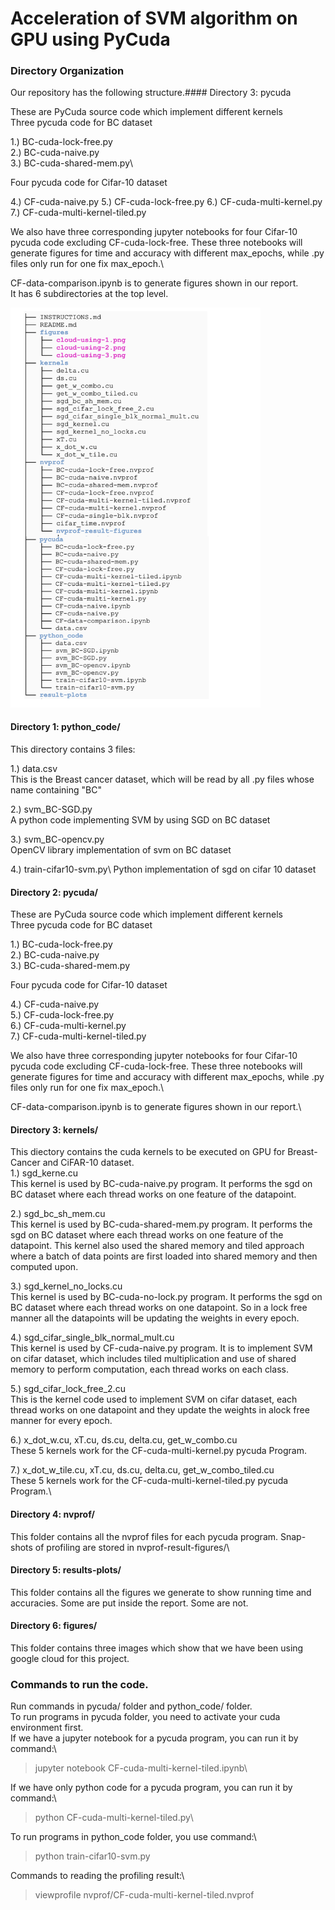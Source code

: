 # Acceleration of SVM algorithm on GPU using PyCuda 

### Directory Organization

Our repository has the following structure.#### Directory 3: pycuda

These are PyCuda source code which implement different kernels\
Three pycuda code for BC dataset

1.) BC-cuda-lock-free.py\
2.) BC-cuda-naive.py\
3.) BC-cuda-shared-mem.py\

Four pycuda code for Cifar-10 dataset

4.) CF-cuda-naive.py
5.) CF-cuda-lock-free.py
6.) CF-cuda-multi-kernel.py
7.) CF-cuda-multi-kernel-tiled.py

We also have three corresponding jupyter notebooks for four Cifar-10 pycuda code excluding CF-cuda-lock-free. These three notebooks will generate figures for time and accuracy with different max_epochs, while .py files only run for one fix max_epoch.\

CF-data-comparison.ipynb is to generate figures shown in our report.\
 It has 6 subdirectories at the top level. 


<img src="tree.png" width="400">

#### Directory 1: python_code/

This directory contains 3 files:

1.) data.csv\
This is the Breast cancer dataset, which will be read by all .py files whose name containing "BC"

2.) svm_BC-SGD.py\
A python code implementing SVM by using SGD on BC dataset
  
3.) svm_BC-opencv.py\
OpenCV library implementation of svm on BC dataset

4.) train-cifar10-svm.py\ 
 Python implementation of sgd on cifar 10 dataset


#### Directory 2: pycuda/

These are PyCuda source code which implement different kernels\
Three pycuda code for BC dataset

1.) BC-cuda-lock-free.py\
2.) BC-cuda-naive.py\
3.) BC-cuda-shared-mem.py

Four pycuda code for Cifar-10 dataset

4.) CF-cuda-naive.py\
5.) CF-cuda-lock-free.py\
6.) CF-cuda-multi-kernel.py\
7.) CF-cuda-multi-kernel-tiled.py

We also have three corresponding jupyter notebooks for four Cifar-10 pycuda code excluding CF-cuda-lock-free. These three notebooks will generate figures for time and accuracy with different max_epochs, while .py files only run for one fix max_epoch.\

CF-data-comparison.ipynb is to generate figures shown in our report.\


#### Directory 3: kernels/ 

This diectory contains the cuda kernels to be executed on GPU for Breast-Cancer and CiFAR-10 dataset.\
1.) sgd_kerne.cu \
    This kernel is used by BC-cuda-naive.py program. It performs the sgd on BC dataset where each thread works on one feature of the datapoint.
    
2.) sgd_bc_sh_mem.cu \
This kernel is used by BC-cuda-shared-mem.py program. It performs the sgd on BC dataset where each thread works on one feature of the datapoint. This kernel also used the shared memory and tiled approach where a batch of data points are first loaded into shared memory and then computed upon.

3.) sgd_kernel_no_locks.cu\
  This kernel is used by BC-cuda-no-lock.py program. It performs the sgd on BC dataset where each thread works on one datapoint. So in a lock free manner all the datapoints will be updating the weights in every epoch.

4.) sgd_cifar_single_blk_normal_mult.cu\
This kernel is used by CF-cuda-naive.py program. It is to implement SVM on cifar dataset, which includes tiled multiplication and use of shared memory to perform computation, each thread works on each class.

5.) sgd_cifar_lock_free_2.cu\
This is the kernel code used to implement SVM on cifar dataset, each thread works on one datapoint and they update the weights in alock free manner for every epoch.

6.) x_dot_w.cu, xT.cu, ds.cu, delta.cu, get_w_combo.cu \
  These 5 kernels work for the CF-cuda-multi-kernel.py pycuda Program.
  
7.) x_dot_w_tile.cu, xT.cu, ds.cu, delta.cu, get_w_combo_tiled.cu \
  These 5 kernels work for the CF-cuda-multi-kernel-tiled.py pycuda Program.\



#### Directory 4: nvprof/

This folder contains all the nvprof files for each pycuda program. Snap-shots of profiling are stored in nvprof-result-figures/\

#### Directory 5: results-plots/
This folder contains all the figures we generate to show running time and accuracies. Some are put inside the report. Some are not.

#### Directory 6: figures/

This folder contains three images which show that we have been using google cloud for this project.


### Commands to run the code.

Run commands in pycuda/ folder and python_code/ folder.\
To run programs in pycuda folder, you need to activate your cuda environment first.\
If we have a jupyter notebook for a pycuda program, you can run it by command:\
> jupyter notebook CF-cuda-multi-kernel-tiled.ipynb\

If we have only python code for a pycuda program, you can run it by command:\
> python CF-cuda-multi-kernel-tiled.py\

To run programs in python_code folder, you use command:\
> python train-cifar10-svm.py

Commands to reading the profiling result:\
> viewprofile nvprof/CF-cuda-multi-kernel-tiled.nvprof





